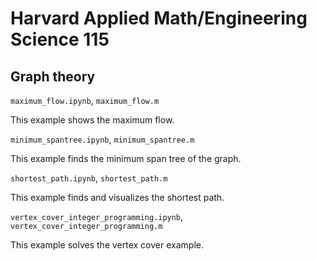 # Harvard Applied Math/Engineering Science 115

## Graph theory

`maximum_flow.ipynb`, `maximum_flow.m`

This example shows the maximum flow.

`minimum_spantree.ipynb`, `minimum_spantree.m`

This example finds the minimum span tree of the graph.

`shortest_path.ipynb`, `shortest_path.m`

This example finds and visualizes the shortest path.

`vertex_cover_integer_programming.ipynb`, `vertex_cover_integer_programming.m`

This example solves the vertex cover example.